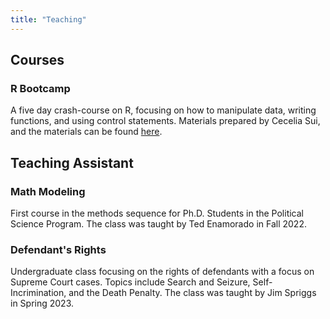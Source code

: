 ```yaml
---
title: "Teaching"
---
```


## Courses
### R Bootcamp
A five day crash-course on R, focusing on how to manipulate data, writing
functions, and using control statements. Materials prepared by Cecelia Sui,
and the materials can be found
[here](https://github.com/peterjbachman/RCamp2023).

## Teaching Assistant
### Math Modeling
First course in the methods sequence for Ph.D. Students in the Political Science
Program. The class was taught by Ted Enamorado in Fall 2022.

### Defendant's Rights
Undergraduate class focusing on the rights of defendants with a focus on Supreme
Court cases. Topics include Search and Seizure, Self-Incrimination, and the
Death Penalty. The class was taught by Jim Spriggs in Spring 2023.